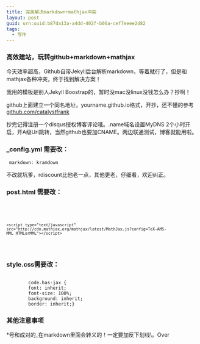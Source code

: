 ```yaml
---
title: 完美解决markdown+mathjax冲突
layout: post
guid: urn:uuid:b87da13a-a4dd-402f-b06a-cef7eeee2d82
tags:
  - 写作
---
```



### 高效建站，玩转github+markdown+mathjax

今天效率超高，Github自带Jekyll后台解析markdown，等着就行了，但是和mathjax各种冲突，终于找到解决方案！

我用的模板是别人Jekyll Boostrap的，暂时没mac没linux没钱怎么办？抄啊！

github上面建立一个同名地址，yourname.github.io格式，开抄，还不懂的参考[github.com/catalystfrank](http://github.com/catalystfrank)

抄完记得注册一个disqus授权博客评论哦。.name域名设置MyDNS 2个小时开启，开A级Url跳转，当然github也要加CNAME。两边联通测试，博客就能用啦。

### \_config.yml 需要改：

<code> markdown: kramdown </code>

不改就坑爹，rdiscount比他老一点，其他更老，仔细看，欢迎纠正。

### post.html 需要改：

<pre><code>
		<script type="text/x-mathjax-config">															  
		MathJax.Hub.Config({                                               
		tex2jax: {                                                         
		inlineMath: [['$','$'], ['\\(','\\)']],                            
		processEscapes: true,                                              
		skipTags: ['script', 'noscript', 'style', 'textarea', 'pre']       
		},                                                                 
		TeX: {                                                             
		          equationNumbers: {                                       
		              autoNumber: ["AMS"],                                 
		              useLabelIds: true                                    
		          }                                                        
		      },                                                           
		      "HTML-CSS": {                                                
		          linebreaks: {                                            
		              automatic: true                                      
		          },                                                       
		          scale: 85                                                
		      },                                                           
		      SVG: {                                                       
		          linebreaks: {                                            
		              automatic: true                                      
		          }                                                        
		      }                                                            
		});                                                                
		MathJax.Hub.Queue(function() {                                     
		  var all = MathJax.Hub.getAllJax(), i;                            
		  for(i = 0; i < all.length; i += 1) {                             
		      all[i].SourceElement().parentNode.className += ' has-jax';   
		  }                                                                
		});                                                                
		</script>                                                          
    <script type="text/javascript" src="http://cdn.mathjax.org/mathjax/latest/MathJax.js?config=TeX-AMS-MML_HTMLorMML"></script>
</code></pre>

### style.css需要改：

<pre><code>
		code.has-jax {
		font: inherit; 
		font-size: 100%; 
		background: inherit; 
		border: inherit;}
</code></pre>

### 其他注意事项

\*号和成对的\_在markdown里面会转义的！一定要加反下划线\\。Over